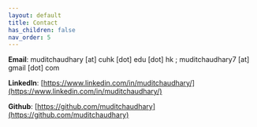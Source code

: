 ```yaml
---
layout: default
title: Contact
has_children: false
nav_order: 5
---
```


__Email__: muditchaudhary [at] cuhk [dot] edu [dot] hk ; muditchaudhary7 [at] gmail [dot] com

__LinkedIn__: [https://www.linkedin.com/in/muditchaudhary/](https://www.linkedin.com/in/muditchaudhary/)  

__Github__: [https://github.com/muditchaudhary](https://github.com/muditchaudhary)  


